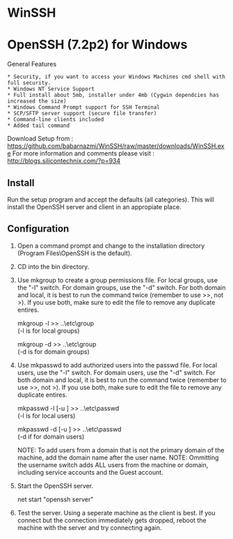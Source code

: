 WinSSH
======

OpenSSH (7.2p2) for Windows 
=======


General Features

    * Security, if you want to access your Windows Machines cmd shell with full security.
    * Windows NT Service Support
    * Full install about 5mb, installer under 4mb (Cygwin dependcies has increased the size)
    * Windows Command Prompt support for SSH Terminal
    * SCP/SFTP server support (secure file transfer)
    * Command-line clients included
    * Added tail command

Download Setup from : https://github.com/babarnazmi/WinSSH/raw/master/downloads/WinSSH.exe
For more information and comments please visit : http://blogs.silicontechnix.com/?p=934

Install
-------

Run the setup program and accept the defaults (all categories).
This will install the OpenSSH server and client in an appropiate place.


Configuration
-------------
1.  Open a command prompt and change to the installation directory (Program Files\OpenSSH is the default).

2.  CD into the bin directory.

3.  Use mkgroup to create a group permissions file. For local groups, use the "-l" switch. For domain groups, use the "-d" switch.
    For both domain and local, it is best to run the command twice (remember to use >>, not >). If you use both, make sure to edit the file to remove any duplicate entires.

      mkgroup -l >> ..\etc\group      
      (-l is for local groups)
      
      mkgroup -d >> ..\etc\group      
      (-d is for domain groups)

4.  Use mkpasswd to add authorized users into the passwd file. For local users, use the "-l" switch. For domain users, use the "-d" switch.
    For both domain and local, it is best to run the command twice (remember to use >>, not >). If you use both, make sure to edit the file to remove any duplicate entires.

      mkpasswd -l [-u <username>] >> ..\etc\passwd      
      (-l is for local users)
      
      mkpasswd -d [-u <username>] >> ..\etc\passwd      
      (-d if for domain users)

    NOTE: To add users from a domain that is not the primary domain of the machine, add the domain name after the user name.
    NOTE: Ommitting the username switch adds ALL users from the machine or domain, including service accounts and the Guest account.

5.  Start the OpenSSH server.

      net start "openssh server"

6.  Test the server. Using a seperate machine as the client is best. If you connect but the connection immediately gets dropped, reboot the machine with the server and try connecting again.


